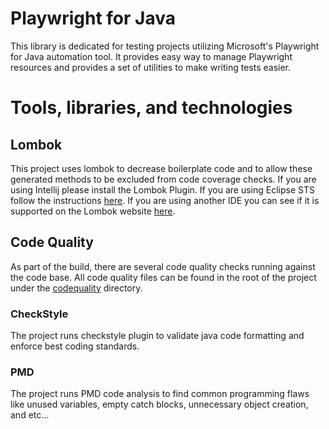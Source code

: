 Playwright for Java
======================

This library is dedicated for testing projects utilizing Microsoft's Playwright for Java automation tool. It provides easy
way to manage Playwright resources and provides a set of utilities to make writing tests easier.

# Tools, libraries, and technologies

## Lombok

This project uses lombok to decrease boilerplate code and to allow these generated methods to be
excluded from code coverage checks. If you are using Intellij please install the Lombok Plugin. If
you are using Eclipse STS follow the instructions [here](https://projectlombok.org/setup/eclipse).
If you are using another IDE you can see if it is supported on the Lombok website [here](https://projectlombok.org).

## Code Quality

As part of the build, there are several code quality checks running against the code base. All code quality files can be
found in the root of the project under the [codequality](../playwright-manager/.codequality) directory.

### CheckStyle

The project runs checkstyle plugin to validate java code formatting and enforce best coding standards.

### PMD

The project runs PMD code analysis to find common programming flaws like unused variables, empty catch blocks, unnecessary
object creation, and etc...